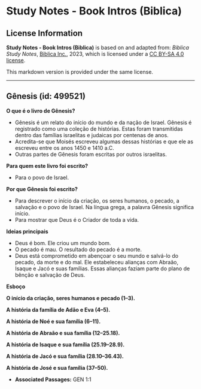 # Study Notes - Book Intros (Biblica)

## License Information

**Study Notes - Book Intros (Biblica)** is based on and adapted from: _Biblica Study Notes_, [Biblica Inc.](https://www.biblica.com/), 2023, which is licensed under a [CC BY-SA 4.0 license](https://creativecommons.org/licenses/by-sa/4.0/legalcode.en).

This markdown version is provided under the same license.



--------------------------------

## Gênesis (id: 499521)

**O que é o livro de Gênesis?**

* Gênesis é um relato do início do mundo e da nação de Israel. Gênesis é registrado como uma coleção de histórias. Estas foram transmitidas dentro das famílias israelitas e judaicas por centenas de anos.
* Acredita\-se que Moisés escreveu algumas dessas histórias e que ele as escreveu entre os anos 1450 e 1410 a.C.
* Outras partes de Gênesis foram escritas por outros israelitas.

**Para quem este livro foi escrito?**

* Para o povo de Israel.

**Por que Gênesis foi escrito?**

* Para descrever o início da criação, os seres humanos, o pecado, a salvação e o povo de Israel. Na língua grega, a palavra Gênesis significa início.
* Para mostrar que Deus é o Criador de toda a vida.

**Ideias principais**

* Deus é bom. Ele criou um mundo bom.
* O pecado é mau. O resultado do pecado é a morte.
* Deus está comprometido em abençoar o seu mundo e salvá\-lo do pecado, da morte e do mal. Ele estabeleceu alianças com Abraão, Isaque e Jacó e suas famílias. Essas alianças faziam parte do plano de bênção e salvação de Deus.

**Esboço**

**O início da criação, seres humanos e pecado (1–3\).**

**A história da família de Adão e Eva (4–5\).**

**A história de Noé e sua família (6–11\).**

**A história de Abraão e sua família (12–25\.18\).**

**A história de Isaque e sua família (25\.19–28\.9\).**

**A história de Jacó e sua família (28\.10–36\.43\).**

**A história de José e sua família (37–50\).**

* **Associated Passages:** GEN 1:1

